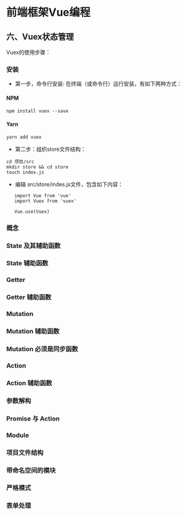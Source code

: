 # 前端框架Vue编程

## 六、Vuex状态管理

Vuex的使用步骤：

### 安装 
 * 第一步，命令行安装:
  在终端（或命令行）运行安装，有如下两种方式：

#### NPM
```
npm install vuex --save
```
#### Yarn
```
yarn add vuex
```
 * 第二步：组织store文件结构：
 ```
 cd 项目/src
 mkdir store && cd store
 touch index.js
 ```

 * 编辑 src/store/indes.js文件，包含如下内容：

 ```
    import Vue from 'vue'
    import Vuex from 'vuex'

    Vue.use(Vuex)

 ```


### 概念 


### State 及其辅助函数 


### State 辅助函数 

### Getter 

### Getter 辅助函数 

### Mutation 

### Mutation 辅助函数 

### Mutation 必须是同步函数

### Action 

### Action 辅助函数 

### 参数解构 

### Promise 与 Action 

### Module 

### 项目文件结构 

### 带命名空间的模块 

### 严格模式

### 表单处理
